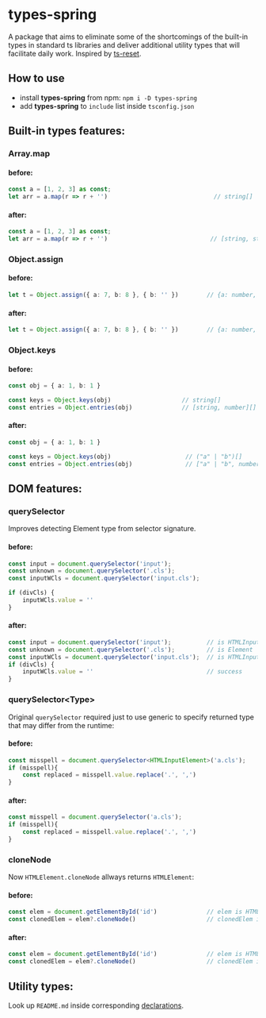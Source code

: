 # types-spring 

A package that aims to eliminate some of the shortcomings of the built-in types in standard ts libraries and deliver additional utility types that will facilitate daily work. Inspired by [ts-reset](https://github.com/total-typescript/ts-reset). 

## How to use
<ul>
    <li>install <b>types-spring</b> from npm: <code>npm i -D types-spring </code></li>
    <li>add <b>types-spring</b> to <code>include</code> list inside <code>tsconfig.json</code></li>
</ul>

## Built-in types features:

### Array.map

#### before: 

```ts
const a = [1, 2, 3] as const;
let arr = a.map(r => r + '')                              // string[]
```

#### after: 

```ts
const a = [1, 2, 3] as const;
let arr = a.map(r => r + '')                             // [string, string, string]
```

### Object.assign

#### before: 

```ts
let t = Object.assign({ a: 7, b: 8 }, { b: '' })        // {a: number, b: never}
```

#### after: 

```ts
let t = Object.assign({ a: 7, b: 8 }, { b: '' })        // {a: number, b: string}
```


### Object.keys

#### before:

```ts
const obj = { a: 1, b: 1 }

const keys = Object.keys(obj)                    // string[]
const entries = Object.entries(obj)              // [string, number][]
```

#### after:

```ts
const obj = { a: 1, b: 1 }

const keys = Object.keys(obj)                     // ("a" | "b")[]
const entries = Object.entries(obj)               // ["a" | "b", number][]
```

## DOM features:

### querySelector

Improves detecting Element type from selector signature. 

#### before: 


```ts
const input = document.querySelector('input');                                              // is HTMLInputElement | null
const unknown = document.querySelector('.cls');                                             // is Element | null
const inputWCls = document.querySelector('input.cls');                                      // is Element | null

if (divCls) {
    inputWCls.value = ''                                                                    // error
}
```

#### after:

```ts
const input = document.querySelector('input');          // is HTMLInputElement | null
const unknown = document.querySelector('.cls');         // is Element | null
const inputWCls = document.querySelector('input.cls');  // is HTMLInputElement | null
if (divCls) {
    inputWCls.value = ''                                // success
}
```

### querySelector\<Type\>

Original `querySelector` required just to use generic to specify returned type that may differ from the runtime:

#### before: 

```ts
const misspell = document.querySelector<HTMLInputElement>('a.cls');                         // is HTMLInputElement | null
if (misspell){
    const replaced = misspell.value.replace('.', ',')                                       // runtime error!
}
```

#### after:

```ts
const misspell = document.querySelector('a.cls');                                           // is HTMLInputElement | null
if (misspell){
    const replaced = misspell.value.replace('.', ',')                                       // typescript error!
}
```

### cloneNode

Now `HTMLElement.cloneNode` allways returns `HTMLElement`:

#### before: 

```ts
const elem = document.getElementById('id')              // elem is HTMLElement
const clonedElem = elem?.cloneNode()                    // clonedElem is Node
```

#### after:

```ts
const elem = document.getElementById('id')              // elem is HTMLElement
const clonedElem = elem?.cloneNode()                    // clonedElem is HTMLElement also
```

## Utility types:

Look up `README.md` inside corresponding [declarations](https://github.com/Sanshain/types-spring/tree/master/sources/utils).

